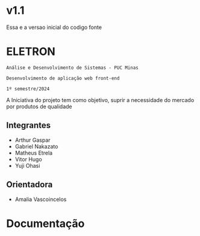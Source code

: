 # v1.1
Essa e a versao inicial do codigo fonte

# ELETRON

`Análise e Desenvolvimento de Sistemas - PUC Minas`

`Desenvolvimento de aplicação web front-end`

`1º semestre/2024`

A Iniciativa do projeto tem como objetivo, suprir a  necessidade do mercado por produtos de qualidade

## Integrantes

* Arthur Gaspar
* Gabriel Nakazato
* Matheus Etrela
* Vitor Hugo
* Yuji Ohasi

## Orientadora

* Amalia Vascoincelos

# Documentação
